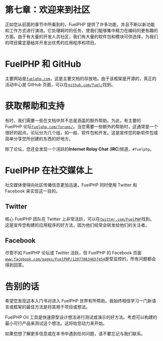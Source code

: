 # 第七章：欢迎来到社区

正如您从前面的章节中所看到的，FuelPHP 提供了许多功能，并且不断以新功能和工作方式进行演进。它处理耗时的任务，使我们能够集中精力在编码的更有趣的方面。由于有大量的开发人员社区，我们有大量的软件包和模块可供选择，为我们的项目奠定基础并开发出优秀的应用程序和项目。

# FuelPHP 和 GitHub

主要网站是[`fuelphp.com`](http://fuelphp.com)，这是主要文档的存放地。由于该框架是开源的，真正的活动中心是 GitHub 页面，可以在[`github.com/fuel/`](https://github.com/fuel/)找到。

# 获取帮助和支持

有时，我们需要一些在文档中并不总是涵盖的额外帮助。为此，有主要的 FuelPHP 论坛[`fuelphp.com/forums/`](http://fuelphp.com/forums/)。当您需要一些额外的帮助时，这通常是一个很好的起点。论坛分为几个组，如一般、软件包和开发。这是宣传您的新软件包或简单分享您所创建的东西的好地方。

除了论坛，您还会发现一个活跃的**Internet Relay Chat** (**IRC**)频道，`#fuelphp`。

# FuelPHP 在社交媒体上

社交媒体使得向社区传播信息更加迅速，FuelPHP 同时使用 Twitter 和 Facebook 来实现这一目的。

## Twitter

核心 FuelPHP 团队在 Twitter 上非常活跃，可以在[`twitter.com/FuelPHP`](https://twitter.com/FuelPHP)找到。这是宣传您构建的应用程序的好方法，因为他们经常会转发给他们的关注者。

## Facebook

尽管不如 FuelPHP 论坛或 Twitter 活跃，但 FuelPHP 的 Facebook 页面[`www.facebook.com/pages/FuelPHP/120778634657454`](https://www.facebook.com/pages/FuelPHP/120778634657454)是受监控的，所有问题都会得到回答。

# 告别的话

希望您发现这本入门书对进入 FuelPHP 世界有所帮助。我始终相信学习一门新语言或框架的最佳方法是将其用于项目或想法。

FuelPHP Oil 工具是快速原型设计想法进行测试或演示的好方法。考虑可以构建的最小可行产品来测试这个想法。这将给您动力来开始。

如果您想了解更多信息或在本书中遇到任何问题，请不要忘记与我们联系。
